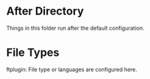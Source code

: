 # After Directory

Things in this folder run after the default configuration.

# File Types
ftplugin: File type or languages are configured here.
